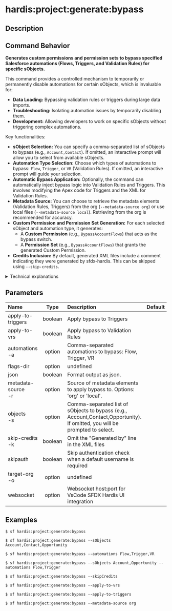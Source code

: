 <!-- This file has been generated with command 'sf hardis:doc:plugin:generate'. Please do not update it manually or it may be overwritten -->
# hardis:project:generate:bypass

## Description


## Command Behavior

**Generates custom permissions and permission sets to bypass specified Salesforce automations (Flows, Triggers, and Validation Rules) for specific sObjects.**

This command provides a controlled mechanism to temporarily or permanently disable automations for certain sObjects, which is invaluable for:

- **Data Loading:** Bypassing validation rules or triggers during large data imports.
- **Troubleshooting:** Isolating automation issues by temporarily disabling them.
- **Development:** Allowing developers to work on specific sObjects without triggering complex automations.

Key functionalities:

- **sObject Selection:** You can specify a comma-separated list of sObjects to bypass (e.g., `Account,Contact`). If omitted, an interactive prompt will allow you to select from available sObjects.
- **Automation Type Selection:** Choose which types of automations to bypass: `Flow`, `Trigger`, or `VR` (Validation Rules). If omitted, an interactive prompt will guide your selection.
- **Automatic Bypass Application:** Optionally, the command can automatically inject bypass logic into Validation Rules and Triggers. This involves modifying the Apex code for Triggers and the XML for Validation Rules.
- **Metadata Source:** You can choose to retrieve the metadata elements (Validation Rules, Triggers) from the org (`--metadata-source org`) or use local files (`--metadata-source local`). Retrieving from the org is recommended for accuracy.
- **Custom Permission and Permission Set Generation:** For each selected sObject and automation type, it generates:
  - A **Custom Permission** (e.g., `BypassAccountFlows`) that acts as the bypass switch.
  - A **Permission Set** (e.g., `BypassAccountFlows`) that grants the generated Custom Permission.
- **Credits Inclusion:** By default, generated XML files include a comment indicating they were generated by sfdx-hardis. This can be skipped using `--skip-credits`.

<details markdown="1">
<summary>Technical explanations</summary>

The command's technical implementation involves:

- **SOQL Queries (Tooling API):** It queries `EntityDefinition` to list customizable sObjects and `ValidationRule` and `ApexTrigger` to find existing automations.
- **Interactive Prompts:** Uses the `prompts` library to guide the user through selecting sObjects, automation types, and bypass application options.
- **XML Generation:** Dynamically generates XML content for Custom Permissions and Permission Sets, including descriptions and labels that clearly indicate their purpose.
- **File System Operations:** Uses `fs-extra` to create directories and write the generated Custom Permission and Permission Set XML files.
- **Metadata Retrieval (for Bypass Application):** If `apply-to-vrs` or `apply-to-triggers` is used and `metadata-source` is `org`, it retrieves the relevant Validation Rule or Apex Trigger metadata from the org using `sf project retrieve start`.
- **XML/Apex Code Modification:**
  - For Validation Rules, it modifies the `errorConditionFormula` in the XML to include a check for the bypass Custom Permission.
  - For Apex Triggers, it injects an `if` statement at the beginning of the trigger body to check for the bypass Custom Permission.
- **`parseXmlFile` and `writeXmlFile`:** Used for reading and writing XML metadata files.
- **`execCommand`:** Used for executing Salesforce CLI commands, particularly for metadata retrieval.
- **Error Handling:** Includes checks for invalid sObject or automation selections and provides informative error messages.
</details>


## Parameters

|Name|Type|Description|Default|Required|Options|
|:---|:--:|:----------|:-----:|:------:|:-----:|
|apply-to-triggers|boolean|Apply bypass to Triggers||||
|apply-to-vrs|boolean|Apply bypass to Validation Rules||||
|automations<br/>-a|option|Comma-separated automations to bypass: Flow, Trigger, VR||||
|flags-dir|option|undefined||||
|json|boolean|Format output as json.||||
|metadata-source<br/>-r|option|Source of metadata elements to apply bypass to. Options: 'org' or 'local'.||||
|objects<br/>-s|option|Comma-separated list of sObjects to bypass (e.g., Account,Contact,Opportunity). If omitted, you will be prompted to select.||||
|skip-credits<br/>-k|boolean|Omit the "Generated by" line in the XML files||||
|skipauth|boolean|Skip authentication check when a default username is required||||
|target-org<br/>-o|option|undefined||||
|websocket|option|Websocket host:port for VsCode SFDX Hardis UI integration||||

## Examples

```shell
$ sf hardis:project:generate:bypass
```

```shell
$ sf hardis:project:generate:bypass --sObjects Account,Contact,Opportunity
```

```shell
$ sf hardis:project:generate:bypass --automations Flow,Trigger,VR
```

```shell
$ sf hardis:project:generate:bypass --sObjects Account,Opportunity --automations Flow,Trigger
```

```shell
$ sf hardis:project:generate:bypass --skipCredits
```

```shell
$ sf hardis:project:generate:bypass --apply-to-vrs
```

```shell
$ sf hardis:project:generate:bypass --apply-to-triggers
```

```shell
$ sf hardis:project:generate:bypass --metadata-source org
```


